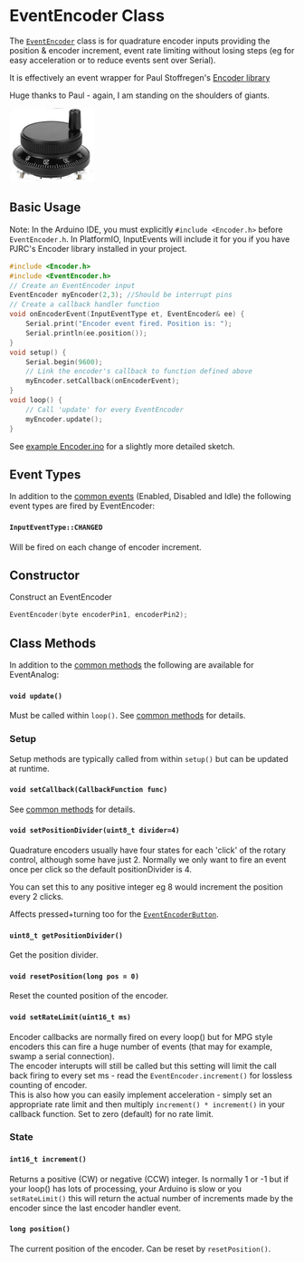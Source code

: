 # EventEncoder Class

The [`EventEncoder`](EventEncoder.md) class is for quadrature encoder inputs providing the position & encoder increment, event rate limiting without losing steps (eg for easy acceleration or to reduce events sent over Serial). 

It is effectively an event wrapper for Paul Stoffregen's [Encoder library](https://www.pjrc.com/teensy/td_libs_Encoder.html)

Huge thanks to Paul - again, I am standing on the shoulders of giants.

![button](../images/mpg.jpg)


## Basic Usage

Note: In the Arduino IDE, you must explicitly `#include <Encoder.h>` before `EventEncoder.h`. In PlatformIO, InputEvents will include it for you if you have PJRC's Encoder library installed in your project.

```cpp
#include <Encoder.h>
#include <EventEncoder.h>
// Create an EventEncoder input
EventEncoder myEncoder(2,3); //Should be interrupt pins
// Create a callback handler function
void onEncoderEvent(InputEventType et, EventEncoder& ee) {
    Serial.print("Encoder event fired. Position is: ");
    Serial.println(ee.position());
}
void setup() {
    Serial.begin(9600);
    // Link the encoder's callback to function defined above
    myEncoder.setCallback(onEncoderEvent);
}
void loop() {
    // Call 'update' for every EventEncoder
    myEncoder.update();
}
```

See [example Encoder.ino](../examples/Encoder/Encoder.ino) for a slightly more detailed sketch.


## Event Types

In addition to the [common events](Common.md#common-events) (Enabled, Disabled and Idle) the following event types are fired by EventEncoder:


#### `InputEventType::CHANGED` 
Will be fired on each change of encoder increment.



## Constructor

Construct an EventEncoder
```cpp
EventEncoder(byte encoderPin1, encoderPin2);
```

## Class Methods

In addition to the [common methods](Common.md#common-methods) the following are available for EventAnalog:

#### `void update()`

Must be called within `loop()`. See [common methods](Common.md#void-update) for details.



### Setup

Setup methods are typically called from within `setup()` but can be updated at runtime.

#### `void setCallback(CallbackFunction func)`

See [common methods](Common.md#void-setcallbackcallbackfunction-func) for details.


#### `void setPositionDivider(uint8_t divider=4)`
Quadrature encoders usually have four states for each 'click' of the rotary control, although some have just 2. Normally we only want to fire an event once per click so the default  positionDivider is 4.

You can set this to any positive integer eg 8 would increment the position every 2 clicks. 

Affects pressed+turning too for the [`EventEncoderButton`](EventEncoderButton.md).

#### `uint8_t getPositionDivider()`
Get the position divider.

#### `void resetPosition(long pos = 0)`
Reset the counted position of the encoder. 


#### `void setRateLimit(uint16_t ms)`
Encoder callbacks are normally fired on every loop() but for MPG style encoders this can fire a huge number of events (that may for example, swamp a serial connection).    
The encoder interupts will still be called but this setting will limit the call back firing to every set ms - read the `EventEncoder.increment()` for lossless counting of encoder.   
This is also how you can easily implement acceleration - simply set an appropriate rate limit and then multiply `increment() * increment()` in your callback function. 
Set to zero (default) for no rate limit.



### State

#### `int16_t increment()`
Returns a positive (CW) or negative (CCW) integer. Is normally 1 or -1 but if your loop() has lots of processing, your Arduino is slow or you `setRateLimit()` this will return the actual number of increments made by the encoder since the last encoder handler event.

#### `long position()`
The current position of the encoder. Can be reset by `resetPosition()`.


